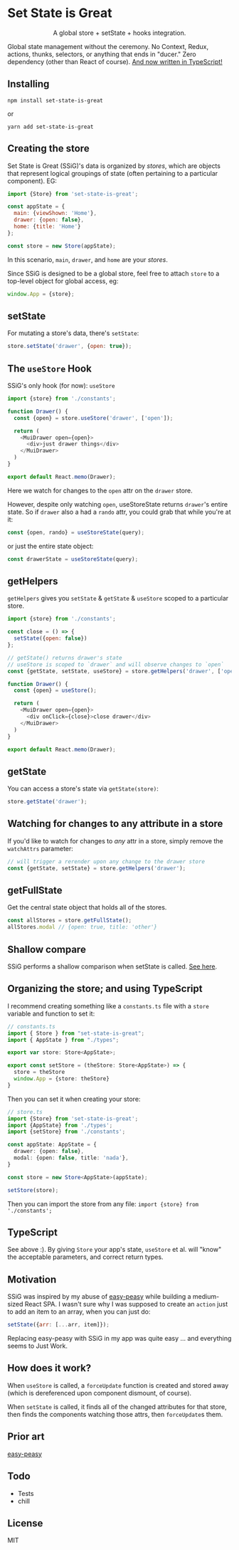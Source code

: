 # Set State is Great
<p align='center'>A global store + setState + hooks integration.</p>

Global state management without the ceremony.  No Context, Redux, actions, thunks, selectors, or anything that ends in "ducer."  Zero dependency (other than React of course).  [And now written in TypeScript!](https://github.com/kmurph73/set-state-is-great/pull/3)

## Installing

```
npm install set-state-is-great
```
or
```
yarn add set-state-is-great
```

## Creating the store

Set State is Great (SSiG)'s data is organized by _stores_, which are objects that represent logical groupings of state (often pertaining to a particular component). EG: 

```javascript
import {Store} from 'set-state-is-great';

const appState = {
  main: {viewShown: 'Home'},
  drawer: {open: false},
  home: {title: 'Home'}
};

const store = new Store(appState);
```

In this scenario, `main`, `drawer`, and `home` are your _stores_.

Since SSiG is designed to be a global store, feel free to attach `store` to a top-level object for global access, eg:

``` javascript
window.App = {store};
```

## setState

For mutating a store's data, there's `setState`:

```javascript
store.setState('drawer', {open: true});
```

## The `useStore` Hook
SSiG's only hook (for now): `useStore`

```javascript
import {store} from './constants';

function Drawer() {
  const {open} = store.useStore('drawer', ['open']);

  return (
    <MuiDrawer open={open}>
      <div>just drawer things</div>
    </MuiDrawer>
  )
}

export default React.memo(Drawer);
```

Here we watch for changes to the `open` attr on the `drawer` store.

However, despite only watching `open`, useStoreState returns `drawer`'s entire state.  So if `drawer` also a had a `rando` attr, you could grab that while you're at it:

```javascript
const {open, rando} = useStoreState(query);
```
or just the entire state object:
```javascript
const drawerState = useStoreState(query);
```

## getHelpers

`getHelpers` gives you `setState` & `getState` & `useStore` scoped to a particular store.

```javascript
import {store} from './constants';

const close = () => {
  setState({open: false})
};

// getState() returns drawer's state
// useStore is scoped to `drawer` and will observe changes to `open`
const {getState, setState, useStore} = store.getHelpers('drawer', ['open'])

function Drawer() {
  const {open} = useStore();

  return (
    <MuiDrawer open={open}>
      <div onClick={close}>close drawer</div>
    </MuiDrawer>
  )
}

export default React.memo(Drawer);
```

## getState

You can access a store's state via `getState(store)`:

```javascript
store.getState('drawer');
```

## Watching for changes to any attribute in a store

If you'd like to watch for changes to _any_ attr in a store, simply remove the `watchAttrs` parameter:

```javascript
// will trigger a rerender upon any change to the drawer store
const {getState, setState} = store.getHelpers('drawer');
```

## getFullState

Get the central state object that holds all of the stores.

```javascript
const allStores = store.getFullState();
allStores.modal // {open: true, title: 'other'} 
```

## Shallow compare

SSiG performs a shallow comparison when setState is called.  [See here](src/store.ts#L117).

## Organizing the store; and using TypeScript

I recommend creating something like a `constants.ts` file with a `store` variable and function to set it: 

``` TypeScript
// constants.ts
import { Store } from "set-state-is-great";
import { AppState } from "./types";

export var store: Store<AppState>;

export const setStore = (theStore: Store<AppState>) => {
  store = theStore
  window.App = {store: theStore}
}
```

Then you can set it when creating your store:

``` TypeScript
// store.ts
import {Store} from 'set-state-is-great';
import {AppState} from './types';
import {setStore} from './constants';

const appState: AppState = {
  drawer: {open: false},
  modal: {open: false, title: 'nada'},
}

const store = new Store<AppState>(appState);

setStore(store);
```

Then you can import the store from any file: `import {store} from './constants';`

## TypeScript

See above :).  By giving `Store` your app's state, `useStore` et al. will "know" the acceptable parameters, and correct return types.

## Motivation

SSiG was inspired by my abuse of [easy-peasy][2] while building a medium-sized React SPA.  I wasn't sure why I was supposed to create an `action` just to add an item to an array, when you can just do: 
```javascript 
setState({arr: [...arr, item]});
```

Replacing easy-peasy with SSiG in my app was quite easy ... and everything seems to Just Work.
## How does it work?

When `useStore` is called, a `forceUpdate` function is created and stored away (which is dereferenced upon component dismount, of course).

When `setState` is called, it finds all of the changed attributes for that store, then finds the components watching those attrs, then `forceUpdate`s them.

## Prior art

[easy-peasy][2]

## Todo

* Tests
* chill

## License

MIT

[1]: https://github.com/CharlesStover/use-force-update
[2]: https://github.com/ctrlplusb/easy-peasy
